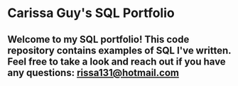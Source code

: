 # Carissa Guy's SQL Portfolio

## Welcome to my SQL portfolio! This code repository contains examples of SQL I've written. Feel free to take a look and reach out if you have any questions: rissa131@hotmail.com 
